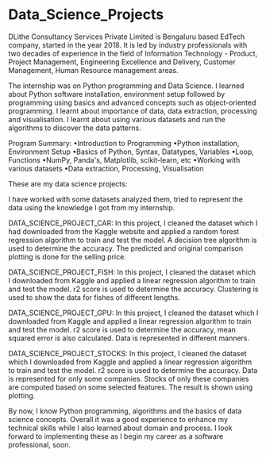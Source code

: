 # Data_Science_Projects

DLithe Consultancy Services Private Limited is Bengaluru based EdTech company, started in the year 2018. It is led by industry professionals with two decades of experience in the field of Information Technology - Product, Project Management, Engineering Excellence and Delivery, Customer Management, Human Resource management areas.

The internship was on Python programming and Data Science. I learned about Python software installation, environment setup followed by programming using basics and advanced concepts such as object-oriented programming. I learnt about importance of data, data extraction, processing and visualisation. I learnt about using various datasets and run the algorithms to discover the data patterns.

Program Summary: •Introduction to Programming •Python installation, Environment Setup •Basics of Python, Syntax, Datatypes, Variables •Loop, Functions •NumPy, Panda's, Matplotlib, scikit-learn, etc •Working with various datasets •Data extraction, Processing, Visualisation

These are my data science projects:

I have worked with some datasets analyzed them, tried to represent the data using the knowledge I got from my internship.

DATA_SCIENCE_PROJECT_CAR: In this project, I cleaned the dataset which I had downloaded from the Kaggle website and applied a random forest regression algorithm to train and test the model. A decision tree algorithm is used to determine the accuracy. The predicted and original comparison plotting is done for the selling price.

DATA_SCIENCE_PROJECT_FISH: In this project, I cleaned the dataset which I downloaded from Kaggle and applied a linear regression algorithm to train and test the model. r2 score is used to determine the accuracy. Clustering is used to show the data for fishes of different lengths.

DATA_SCIENCE_PROJECT_GPU: In this project, I cleaned the dataset which I downloaded from Kaggle and applied a linear regression algorithm to train and test the model. r2 score is used to determine the accuracy, mean squared error is also calculated. Data is represented in different manners.

DATA_SCIENCE_PROJECT_STOCKS: In this project, I cleaned the dataset which I downloaded from Kaggle and applied a linear regression algorithm to train and test the model. r2 score is used to determine the accuracy. Data is represented for only some companies. Stocks of only these companies are computed based on some selected features. The result is shown using plotting.

By now, I know Python programming, algorithms and the basics of data science concepts. Overall it was a good experience to enhance my technical skills while I also learned about domain and process. I look forward to implementing these as I begin my career as a software professional, soon.
